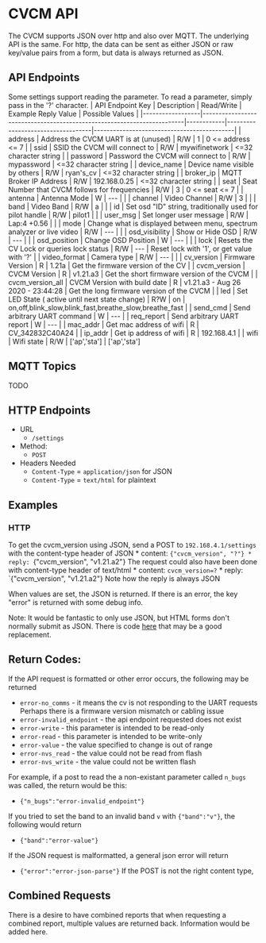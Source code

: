 # CVCM API

The CVCM supports JSON over http and also over MQTT. The underlying API is the same. For http, the data can be sent as either JSON or raw key/value pairs from a form, but data is always returned as JSON. 


## API Endpoints

Some settings support reading the parameter. To read a parameter, simply pass in the '?' character. 
| API Endpoint Key | Description                                                            | Read/Write | Example Reply Value               | Possible Values                            |
|------------------|------------------------------------------------------------------------|------------|-----------------------------------|--------------------------------------------|
| address          | Address the CVCM UART is at (unused)                                   | R/W        | 1                                 | 0 <= address <= 7 |
| ssid             | SSID the CVCM will connect to                                          | R/W        | mywifinetwork                     | <=32 character string                      |
| password         | Password the CVCM will connect to                                      | R/W        | mypassword                        | <=32 character string                      |
| device_name      | Device name visible by others                                          | R/W        | ryan's_cv                         | <=32 character string                      |
| broker_ip        | MQTT Broker IP Address                                                 | R/W        | 192.168.0.25                      | <=32 character string                      |
| seat             | Seat Number that CVCM follows for frequencies                          | R/W        | 3                                 | 0 <= seat <= 7                      |
| antenna     | Antenna Mode                                                           | W          | ---                               |                                            |
| channel          | Video Channel                                                          | R/W        | 3                                 |                                            |
| band             | Video Band                                                             | R/W        | a                                 |                                            |
| id               | Set osd "ID" string, traditionally used for pilot handle               | R/W        | pilot1                            |                                            |
| user_msg     | Set longer user message                                                | R/W        | Lap:4 +0.56                       |                                            |
| mode             | Change what is displayed between menu, spectrum analyzer or live video | R/W          | ---                               |                                            |
| osd_visibility   | Show or Hide OSD                                                       | R/W          | ---                               |                                            |
| osd_position     | Change OSD Position                                                    | W          | ---                               |                                            |
| lock             | Resets the CV Lock or queries lock status                              | R/W        | ---                               | Reset lock with '1', or get value with '?' |
| video_format     | Camera type                                                            | R/W          | ---                               |                                            |
| cv_version       | Firmware Version                                                       | R          | 1.21a                             | Get the firmware version of the CV         |
| cvcm_version     | CVCM Version                                                           | R          | v1.21.a3                          | Get the short firmware version of the CVCM |
| cvcm_version_all | CVCM Version with build date                                           | R          | v1.21.a3 - Aug 26 2020 - 23:44:28 | Get the long firmware version of the CVCM  |
| led | Set LED State ( active until next state change)                                     | R?W          | on | on,off,blink_slow,blink_fast,breathe_slow,breathe_fast  | 
| send_cmd | Send arbitrary UART command | W | --- |
| req_report | Send arbitrary UART report | W | --- |
| mac_addr | Get mac address of wifi | R | CV_342832C40A24 | 
| ip_addr | Get ip address of wifi | R | 192.168.4.1 |
| wifi | Wifi state | R/W | ['ap','sta'] | ['ap','sta']

## MQTT Topics

TODO

## HTTP Endpoints

* URL
    * `/settings`
* Method: 
    * `POST`
* Headers Needed
    * `Content-Type` = `application/json` for JSON 
    * `Content-Type` = `text/html` for plaintext



## Examples

### HTTP

To get the cvcm_version using JSON, send a POST to `192.168.4.1/settings` with the content-type header of JSON
    * content: `{"cvcm_version", "?"}
    * reply: `{"cvcm_version", "v1.21.a2"}
The request could also have been done with content-type header of text/html
    * content: `cvcm_version=?`
    * reply: `{"cvcm_version", "v1.21.a2"}
    Note how the reply is always JSON

When values are set, the JSON is returned. If there is an error, the key "error" is returned with some debug info. 

Note: It would be fantastic to only use JSON, but HTML forms don't normally submit as JSON. 
There is code [here](https://github.com/keithhackbarth/submitAsJSON) that may be a good replacement.

## Return Codes:

If the API request is formatted or other error occurs, the following may be returned 

* `error-no_comms` - it means the cv is not responding to the UART requests
Perhaps there is a firmware version mismatch or cabling issue
* `error-invalid_endpoint` - the api endpoint requested does not exist
* `error-write` - this parameter is intended to be read-only
* `error-read` - this parameter is intended to be write-only
* `error-value` - the value specified to change is out of range
* `error-nvs_read` - the value could not be read from flash
* `error-nvs_write` - the value could not be written flash

For example, if a post to read the a non-existant parameter called `n_bugs` was called, the return would be this:
* `{"n_bugs":"error-invalid_endpoint"}`

If you tried to set the band to an invalid band `v` with `{"band":"v"}`, the following would return
* `{"band":"error-value"}`

If the JSON request is malformatted, a general json error will return 
* `{"error":"error-json-parse"}`
If the POST is not the right content type, 


## Combined Requests

There is a desire to have combined reports that when requesting a combined report, multiple values are returned back. Information would be added here.

